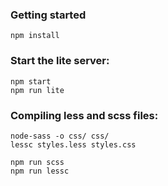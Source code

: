 ### Getting started
```
npm install
```

### Start the lite server:
```
npm start
npm run lite
```

### Compiling less and scss files:

```
node-sass -o css/ css/
lessc styles.less styles.css

npm run scss
npm run lessc
```
